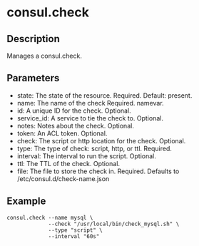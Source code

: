 # consul.check

## Description

Manages a consul.check.

## Parameters

* state: The state of the resource. Required. Default: present.
* name: The name of the check Required. namevar.
* id: A unique ID for the check. Optional.
* service_id: A service to tie the check to. Optional.
* notes: Notes about the check. Optional.
* token: An ACL token. Optional.
* check: The script or http location for the check. Optional.
* type: The type of check: script, http, or ttl. Required.
* interval: The interval to run the script. Optional.
* ttl: The TTL of the check. Optional.
* file: The file to store the check in. Required. Defaults to /etc/consul.d/check-name.json

## Example

```shell
consul.check --name mysql \
             --check "/usr/local/bin/check_mysql.sh" \
             --type "script" \
             --interval "60s"
```

